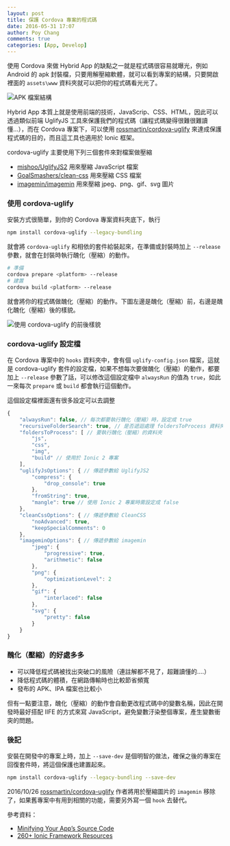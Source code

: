 ```yaml
---
layout: post
title: 保護 Cordova 專案的程式碼
date: 2016-05-31 17:07
author: Poy Chang
comments: true
categories: [App, Develop]
---
```

使用 Cordova 來做 Hybrid App 的缺點之一就是程式碼很容易就曝光，例如 Android 的 apk 封裝檔，只要用解壓縮軟體，就可以看到專案的結構，只要開啟裡面的 `assets\www` 資料夾就可以把你的程式碼看光光了。

![APK 檔案結構](http://i.imgur.com/zeQ7a9u.png)

Hybrid App 本質上就是使用前端的技術，JavaScrip、CSS、HTML，因此可以透過類似前端 UglifyJS 工具來保護我們的程式碼（讓程式碼變得很難很難讀懂...），而在 Cordova 專案下，可以使用 [rossmartin/cordova-uglify](https://github.com/rossmartin/cordova-uglify) 來達成保護程式碼的目的，而且這工具也適用於 Ionic 框架。

cordova-uglify 主要使用下列三個套件來對檔案做壓縮

* [mishoo/UglifyJS2](https://github.com/mishoo/UglifyJS2) 用來壓縮 JavaScript 檔案
* [GoalSmashers/clean-css](https://github.com/GoalSmashers/clean-css) 用來壓縮 CSS 檔案
* [imagemin/imagemin](https://github.com/imagemin/imagemin) 用來壓縮 jpeg、png、gif、svg 圖片

### 使用 cordova-uglify

安裝方式很簡單，到你的 Cordova 專案資料夾底下，執行

```bash
npm install cordova-uglify --legacy-bundling
``` 

就會將 `cordova-uglify` 和相依的套件給裝起來，在準備或封裝時加上 `--release` 參數，就會在封裝時執行醜化（壓縮）的動作。

```bash
# 準備
cordova prepare <platform> --release
# 建置
cordova build <platform> --release
```

就會將你的程式碼做醜化（壓縮）的動作。下圖左邊是醜化（壓縮）前，右邊是醜化醜化（壓縮）後的樣貌。

![使用 cordova-uglify 的前後樣貌](http://i.imgur.com/2sJ24Di.png)

### cordova-uglify 設定檔

在 Cordova 專案中的 `hooks` 資料夾中，會有個 `uglify-config.json` 檔案，這就是 cordova-uglify 套件的設定檔，如果不想每次要做醜化（壓縮）的動作，都要加上 `--release` 參數了話，可以修改這個設定檔中 `alwaysRun` 的值為 `true`，如此一來每次 `prepare` 或 `build` 都會執行這個動作。

這個設定檔裡面還有很多設定可以去調整

```javascript
{
    "alwaysRun": false, // 每次都要執行醜化（壓縮）時，設定成 true
    "recursiveFolderSearch": true, // 是否遞迴處理 foldersToProcess 資料夾中的 JS 和 CSS 檔
    "foldersToProcess": [ // 要執行醜化（壓縮）的資料夾
        "js",
        "css",
        "img",
        "build" // 使用於 Ionic 2 專案
    ],
    "uglifyJsOptions": { // 傳遞參數給 UglifyJS2
        "compress": {
            "drop_console": true
        },
        "fromString": true,
        "mangle": true // 使用 Ionic 2 專案時需設定成 false
    },
    "cleanCssOptions": { // 傳遞參數給 CleanCSS
        "noAdvanced": true,
        "keepSpecialComments": 0
    },
    "imageminOptions": { // 傳遞參數給 imagemin
        "jpeg": {
            "progressive": true,
            "arithmetic": false
        },
        "png": {
            "optimizationLevel": 2
        },
        "gif": {
            "interlaced": false
        },
        "svg": {
            "pretty": false
        }
    }
}
```

### 醜化（壓縮）的好處多多

* 可以降低程式碼被找出突破口的風險（連註解都不見了，超難讀懂的....）
* 降低程式碼的體積，在網路傳輸時也比較節省頻寬
* 發布的 APK、IPA 檔案也比較小
 
但有一點要注意，醜化（壓縮）的動作會自動更改程式碼中的變數名稱，因此在開發時最好搭配 IIFE 的方式來寫 JavaScript，避免變數汙染整個專案，產生變數衝突的問題。

### 後記

安裝在開發中的專案上時，加上 `--save-dev` 是個明智的做法，確保之後的專案在回復套件時，將這個保護也建置起來。

```bash
npm install cordova-uglify --legacy-bundling --save-dev
``` 

2016/10/26 [rossmartin/cordova-uglify](https://github.com/rossmartin/cordova-uglify) 作者將用於壓縮圖片的 `imagemin` 移除了，如果舊專案中有用到相關的功能，需要另外寫一個 `hook` 去替代。

參考資料：

* [Minifying Your App’s Source Code](http://blog.ionic.io/minifying-your-source-code/)
* [260+ Ionic Framework Resources](http://mcgivery.com/100-ionic-framework-resources/)